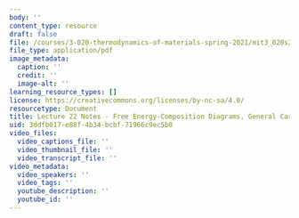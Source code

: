 ```yaml
---
body: ''
content_type: resource
draft: false
file: /courses/3-020-thermodynamics-of-materials-spring-2021/mit3_020s21_l22.pdf
file_type: application/pdf
image_metadata:
  caption: ''
  credit: ''
  image-alt: ''
learning_resource_types: []
license: https://creativecommons.org/licenses/by-nc-sa/4.0/
resourcetype: Document
title: Lecture 22 Notes - Free Energy-Composition Diagrams, General Case
uid: 3ddfb017-e88f-4b34-bcbf-71966c9ec5b0
video_files:
  video_captions_file: ''
  video_thumbnail_file: ''
  video_transcript_file: ''
video_metadata:
  video_speakers: ''
  video_tags: ''
  youtube_description: ''
  youtube_id: ''
---
```

